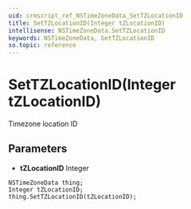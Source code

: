 ```yaml
---
uid: crmscript_ref_NSTimeZoneData_SetTZLocationID
title: SetTZLocationID(Integer tZLocationID)
intellisense: NSTimeZoneData.SetTZLocationID
keywords: NSTimeZoneData, GetTZLocationID
so.topic: reference
---
```


# SetTZLocationID(Integer tZLocationID)

Timezone location ID

## Parameters

* **tZLocationID** Integer

```crmscript
NSTimeZoneData thing;
Integer tZLocationID;
thing.SetTZLocationID(tZLocationID);
```

